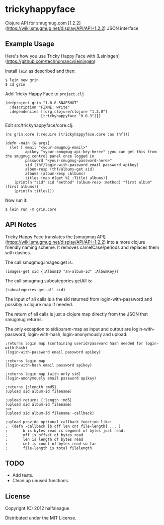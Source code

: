 # trickyhappyface

Clojure API for smugmug.com [1.2.2] (https://wiki.smugmug.net/display/API/API+1.2.2) JSON interface.

## Example Usage

Here's how you use Tricky Happy Face with [Leiningen] (https://github.com/technomancy/leiningen)

Install `lein` as described and then:

    $ lein new grin
    $ cd grin

Add Tricky Happy Face to `project.clj`

    (defproject grin "1.0.0-SNAPSHOT"
      :description "FIXME: write"
      :dependencies [[org.clojure/clojure "1.3.0"]
                    [trickyhappyface "0.0.3"]])

Edit src/trickyhappyface/core.clj:

    (ns grin.core (:require [trickyhappyface.core :as thf]))

    (defn -main [& args]
      (let [ email "<your-smugmug-email>"
             apikey "<your-smugmug-api-key-here>" ;you can get this from the smugmug control panel once logged in
             password "<your-smugmug-password-here>"
             sid (thf/login-with-password email password apikey)
             album-resp (thf/albums-get sid)
             albums (album-resp :Albums)
             titles (map #(get %1 :Title) albums)]
        (println "sid" sid "method" (album-resp :method) "first album" (first albums))
        (println titles)))

Now run it:

    $ lein run -m grin.core

## API Notes

Tricky Happy Face translates the [smugmug API] (https://wiki.smugmug.net/display/API/API+1.2.2) into a more clojure friendly naming scheme.
It removes camelCase/periods and replaces them with dashes.

The call smugmug.images.get is:

    (images-get sid {:AlbumID "an-album-id" :AlbumKey})

The call smugmug.subcategories.getAll is:

    (subcategories-get-all sid) 

The input of all calls is a the sid returned from login-with-password and possibly a clojure map if needed.

The return of all calls is just a clojure map directly from the JSON that smugmug returns.

The only exception to sid/param-map as input and output are login-with-password, login-with-hash, login-anonymously and upload:
    
    ;returns login map (containing userid/password hash needed for login-with-hash)
    (login-with-password email password apikey) 

    ;returns login map 
    (login-with-hash email password apikey) 

    ;returns login map (with only sid)
    (login-anonymously email password apikey) 

    ;returns {:length :md5}
    (upload sid album-id filename) 

    ;upload returns {:length :md5}
    (upload sid album-id filename) 
    ;or
    (upload sid album-id filename -callback) 

    ;upload provide optional callback function like:
    ;  (defn -callback [b off len cnt file-length] ... )
    ;       b is bytes read is segment of bytes just read, 
    ;       off is offset of bytes read 
    ;       len is length of bytes read 
    ;       cnt is count of bytes read so far
    ;       file-length is total filelength

## TODO

* Add tests.
* Clean up unused functions.

## License

Copyright (C) 2012 halfaleague

Distributed under the MIT License.
